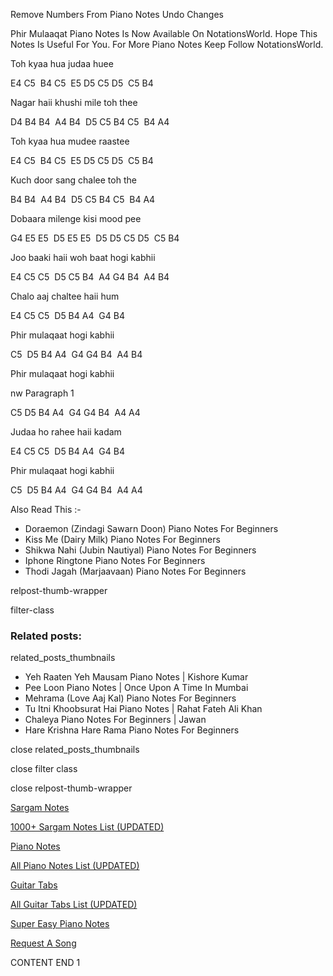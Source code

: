 
Remove Numbers From Piano Notes
Undo Changes

Phir Mulaaqat Piano Notes Is Now Available On NotationsWorld. Hope This Notes Is Useful For You. For More Piano Notes Keep Follow NotationsWorld.

Toh kyaa hua judaa huee

E4 C5  B4 C5  E5 D5 C5 D5  C5 B4

Nagar haii khushi mile toh thee

D4 B4 B4  A4 B4  D5 C5 B4 C5  B4 A4

Toh kyaa hua mudee raastee

E4 C5  B4 C5  E5 D5 C5 D5  C5 B4

Kuch door sang chalee toh the

B4 B4  A4 B4  D5 C5 B4 C5  B4 A4

Dobaara milenge kisi mood pee

G4 E5 E5  D5 E5 E5  D5 D5 C5 D5  C5 B4

Joo baaki haii woh baat hogi kabhii

E4 C5 C5  D5 C5 B4  A4 G4 B4  A4 B4

Chalo aaj chaltee haii hum

E4 C5 C5  D5 B4 A4  G4 B4

Phir mulaqaat hogi kabhii

C5  D5 B4 A4  G4 G4 B4  A4 B4

Phir mulaqaat hogi kabhii

nw Paragraph 1

C5 D5 B4 A4  G4 G4 B4  A4 A4

Judaa ho rahee haii kadam

E4 C5 C5  D5 B4 A4  G4 B4

Phir mulaqaat hogi kabhii

C5  D5 B4 A4  G4 G4 B4  A4 A4

Also Read This :-

* Doraemon (Zindagi Sawarn Doon) Piano Notes For Beginners
* Kiss Me (Dairy Milk) Piano Notes For Beginners
* Shikwa Nahi (Jubin Nautiyal) Piano Notes For Beginners
* Iphone Ringtone Piano Notes For Beginners
* Thodi Jagah (Marjaavaan) Piano Notes For Beginners

relpost-thumb-wrapper

filter-class

### Related posts:

related_posts_thumbnails

* Yeh Raaten Yeh Mausam Piano Notes | Kishore Kumar
* Pee Loon Piano Notes | Once Upon A Time In Mumbai
* Mehrama (Love Aaj Kal) Piano Notes For Beginners
* Tu Itni Khoobsurat Hai Piano Notes | Rahat Fateh Ali Khan
* Chaleya Piano Notes For Beginners | Jawan
* Hare Krishna Hare Rama Piano Notes For Beginners

close related_posts_thumbnails

close filter class

close relpost-thumb-wrapper

[Sargam Notes](https://www.notationsworld.com/sargam-notes.html)

[1000+ Sargam Notes List (UPDATED)](https://www.notationsworld.com/all-songs-list-sargam-notes.html)

[Piano Notes](https://www.notationsworld.com/piano-notes.html)

[All Piano Notes List (UPDATED)](https://www.notationsworld.com/all-songs-list-piano-notes.html)

[Guitar Tabs](https://www.notationsworld.com/guitar-tabs.html)

[All Guitar Tabs List (UPDATED)](https://www.notationsworld.com/all-songs-list-guitar-tabs.html)

[Super Easy Piano Notes](https://studywall.in/)

[Request A Song](https://www.notationsworld.com/request-a-song.html)

CONTENT END 1

